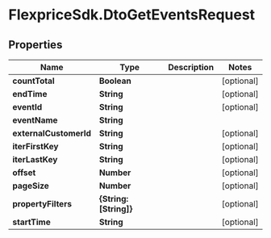 # FlexpriceSdk.DtoGetEventsRequest

## Properties

Name | Type | Description | Notes
------------ | ------------- | ------------- | -------------
**countTotal** | **Boolean** |  | [optional] 
**endTime** | **String** |  | [optional] 
**eventId** | **String** |  | [optional] 
**eventName** | **String** |  | 
**externalCustomerId** | **String** |  | [optional] 
**iterFirstKey** | **String** |  | [optional] 
**iterLastKey** | **String** |  | [optional] 
**offset** | **Number** |  | [optional] 
**pageSize** | **Number** |  | [optional] 
**propertyFilters** | **{String: [String]}** |  | [optional] 
**startTime** | **String** |  | [optional] 


